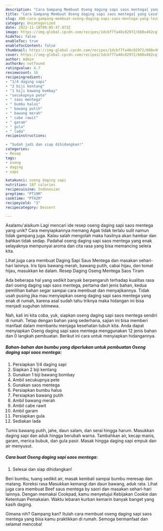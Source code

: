 ```yaml
---
description: "Cara Gampang Membuat Oseng daging sapi saos mentega{ yang Lezat"
title: "Cara Gampang Membuat Oseng daging sapi saos mentega{ yang Lezat"
slug: 400-cara-gampang-membuat-oseng-daging-sapi-saos-mentega-yang-lezat
category: Uncategorized
date: 2022-11-18T08:05:47.873Z
image: https://img-global.cpcdn.com/recipes/1dcbf7fa48c02972/680x482cq70/oseng-daging-sapi-saos-mentega-foto-resep-utama.jpg
hideToc: false
enableToc: true
enableTocContent: false
thumbnail: https://img-global.cpcdn.com/recipes/1dcbf7fa48c02972/680x482cq70/oseng-daging-sapi-saos-mentega-foto-resep-utama.jpg
cover: https://img-global.cpcdn.com/recipes/1dcbf7fa48c02972/680x482cq70/oseng-daging-sapi-saos-mentega-foto-resep-utama.jpg
author: Admin
authorAv: notfound
ratingvalue: 4.7
reviewcount: 16
recipeingredient:
- "1/4 daging sapi"
- "2 biji kentang"
- "1 biji bawang bombay"
- "secukupnya pete"
- " saos mentega"
- " bumbu halus"
- " bawang putih"
- " bawang merah"
- " cabe rawit"
- " garam"
- " gula"
- " lada"
recipeinstructions:

- "Sudah jadi dan siap dihidangkan!"
categories:
- Resep
tags:
- oseng
- daging
- sapi

katakunci: oseng daging sapi 
nutrition: 187 calories
recipecuisine: Indonesian
preptime: "PT19M"
cooktime: "PT42M"
recipeyield: "3"
recipecategory: Dessert

---
```



Asalamu'alaikum Lagi mencari ide resep oseng daging sapi saos mentega yang unik? Cara menyiapkannya memang Agak tidak terlalu sulit namun tidak gampang juga. Kalau salah mengolah maka hasilnya akan hambar dan bahkan tidak sedap. Padahal oseng daging sapi saos mentega yang enak selayaknya mempunyai aroma dan cita rasa yang bisa memancing selera kita.


Lihat juga cara membuat Daging Sapi Saus Mentega dan masakan sehari-hari lainnya. Iris tipis bawang merah, bawang putih, cabai hijau, dan tomat hijau, masukkan ke dalam. Resep Daging Oseng Mentega Saos Tiram

Ada beberapa hal yang sedikit banyak berpengaruh terhadap kualitas rasa dari oseng daging sapi saos mentega, pertama dari jenis bahan, kedua pemilihan bahan segar sampai cara membuat dan menyajikannya. Tidak usah pusing jika mau menyiapkan oseng daging sapi saos mentega yang enak di rumah, karena asal sudah tahu triknya maka hidangan ini bisa menjadi suguhan istimewa.


Nah, kali ini kita coba, yuk, siapkan oseng daging sapi saos mentega sendiri di rumah. Tetap dengan bahan yang sederhana, sajian ini bisa memberi manfaat dalam membantu menjaga kesehatan tubuh kita. Anda dapat menyiapkan Oseng daging sapi saos mentega menggunakan 12 jenis bahan dan 0 langkah pembuatan. Berikut ini cara untuk menyiapkan hidangannya.

<!--inarticleads1-->

##### Bahan-bahan dan bumbu yang diperlukan untuk pembuatan Oseng daging sapi saos mentega:

1. Persiapkan 1/4 daging sapi
1. Siapkan 2 biji kentang
1. Gunakan 1 biji bawang bombay
1. Ambil secukupnya pete
1. Gunakan  saos mentega
1. Persiapkan  bumbu halus
1. Persiapkan  bawang putih
1. Ambil  bawang merah
1. Ambil  cabe rawit
1. Ambil  garam
1. Persiapkan  gula
1. Sediakan  lada


Tumis bawang putih, jahe, daun salam, dan serai hingga harum. Masukkan daging sapi dan aduk hingga berubah warna. Tambahkan air, kecap manis, garam, merica bubuk, dan gula pasir. Masak hingga daging sapi empuk dan air menyusut. 

<!--inarticleads2-->

##### Cara buat Oseng daging sapi saos mentega:


1. Selesai dan siap dihidangkan!

Beri bumbu, tuang sedikit air, masak kembali sampai bumbu meresap dan matang. Koreksi rasa Masukkan kemangi dan daun bawang, aduk rata. Lihat juga cara membuat Beef saus mentega by saori dan masakan sehari-hari lainnya. Dengan memakai Cookpad, kamu menyetujui Kebijakan Cookie dan Ketentuan Pemakaian. Waktu lebaran kurban kemarin banyak banget yang kasih daging. 

Gimana nih? Gampang kan? Itulah cara membuat oseng daging sapi saos mentega yang bisa kamu praktikkan di rumah. Semoga bermanfaat dan selamat mencoba!
